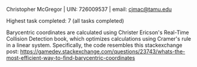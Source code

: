 Christopher McGregor | UIN: 726009537 | email: cjmac@tamu.edu

Highest task completed: 7 (all tasks completed)

Barycentric coordinates are calculated using Christer Ericson's Real-Time Collision
Detection book, which optimizes calculations using Cramer's rule in a linear system.
Specifically, the code resembles this stackexchange post:
https://gamedev.stackexchange.com/questions/23743/whats-the-most-efficient-way-to-find-barycentric-coordinates
